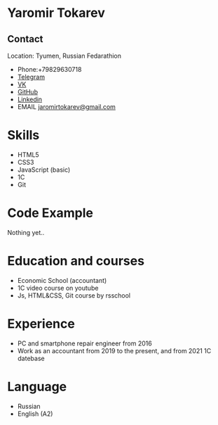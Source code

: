 # Yaromir Tokarev
## Contact
 Location: Tyumen, Russian Fedarathion

* Phone:+79829630718
* [Telegram](https://t.me/yaromirtokarev) 
*  [VK](https://vk.com/t0karev88)   
* [GitHub](https://github.com/JaromirTokarev)     
* [Linkedin](https://www.linkedin.com/in/yaromir-tokarev-54278324b/?lipi=urn%3Ali%3Apage%3Ad_flagship3_feed%3BeAcvOTLWQVaXWnoO85lgUQ%3D%3D)
*  EMAIL jaromirtokarev@gmail.com  
# Skills
* HTML5
* CSS3
* JavaScript (basic)
* 1C 
* Git

# Code Example

Nothing yet..
# Education and courses
* Economic School (accountant)
* 1C video course on youtube
* Js, HTML&CSS, Git course by rsschool

# Experience
* PC and smartphone repair engineer from 2016
* Work as an accountant from 2019 to the present, and from 2021 1C datebase 

# Language
* Russian
* English (A2)
  
